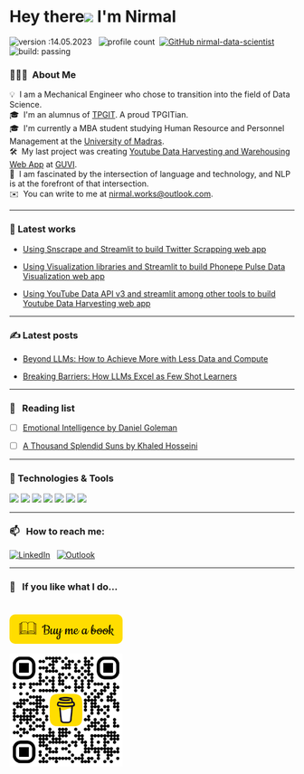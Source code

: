 # Hey there<img src="https://raw.githubusercontent.com/MartinHeinz/MartinHeinz/master/wave.gif" width="30px"> I'm Nirmal

![version :14.05.2023](https://img.shields.io/badge/version-14.05.2023-informational) &nbsp;
![profile count](https://komarev.com/ghpvc/?username=nirmal-data-scientist&color=red)&nbsp;
[![GitHub nirmal-data-scientist](https://img.shields.io/github/followers/nirmal-data-scientist?label=follow&style=social)](https://github.com/nirmal-data-scientist)&nbsp;
![build: passing](https://img.shields.io/badge/build-passing-success)

### 👨🏻‍💻 &nbsp;About Me

💡 &nbsp;I am a Mechanical Engineer who chose to transition into the field of Data Science.\
🎓 &nbsp;I'm an alumnus of [TPGIT](https://tpgit.edu.in/). A proud TPGITian. \
🎓 &nbsp;I'm currently a MBA student studying Human Resource and Personnel Management at the [University of Madras](https://www.unom.ac.in/). \
🛠 &nbsp;My last project was creating [Youtube Data Harvesting and Warehousing Web App](https://nirmal-data-scientist-youtube-data-harvesting.streamlit.app/) at [GUVI](https://www.guvi.in/). \
🌱 &nbsp;I am fascinated by the intersection of language and technology, and NLP is at the forefront of that intersection.\
✉️ &nbsp;You can write to me at nirmal.works@outlook.com.

---

### 🔧 Latest works

- [Using Snscrape and Streamlit to build Twitter Scrapping web app](https://nirmal-data-scientist-twitter-data-fetching.streamlit.app/)

- [Using Visualization libraries and Streamlit to build Phonepe Pulse Data Visualization web app](https://nirmal-data-scientist-phonepe-pulse.streamlit.app/)

- [Using YouTube Data API v3 and streamlit among other tools to build Youtube Data Harvesting web app](https://nirmal-data-scientist-youtube-data-harvesting.streamlit.app/)

---

<!--  ### ⚡ Github Stats -->

  <!-- ![Nirmal's Github Stats](https://github-readme-stats.vercel.app/api?username=nirmal-data-scientist&theme=transparent)-->

### &#x270d; Latest posts

- [Beyond LLMs: How to Achieve More with Less Data and Compute](https://medium.com/@nirmalkumar07781/beyond-llms-how-to-achieve-more-with-less-data-and-compute-5ce1d260bdb7)

- [Breaking Barriers: How LLMs Excel as Few Shot Learners](https://medium.com/@nirmalkumar07781/breaking-barriers-how-llms-excel-as-few-shot-learners-c6f906aabe20)

---

### 📖 &nbsp; Reading list

- [ ] [Emotional Intelligence by Daniel Goleman](https://www.goodreads.com/book/show/26329.Emotional_Intelligence)

- [ ] [A Thousand Splendid Suns by Khaled Hosseini](https://www.goodreads.com/book/show/128029.A_Thousand_Splendid_Suns)

---

### 🔧 Technologies & Tools
![](https://img.shields.io/badge/Code-Python-informational?style=flat&logo=python&logoColor=white&color=2bbc8a)
![](https://img.shields.io/badge/Tools-MySQL-informational?style=flat&logo=mysql&logoColor=white&color=2bbc8a)
![](https://img.shields.io/badge/Tools-MongoDB-informational?style=flat&logo=mongodb&logoColor=white&color=2bbc8a)
![](https://img.shields.io/badge/Editor-JupyterNotebook-informational?style=flat&logo=jupyter&logoColor=white&color=2bbc8a)
![](https://img.shields.io/badge/Editor-VSCode-informational?style=flat&logo=visualstudiocode&logoColor=white&color=2bbc8a)
![](https://img.shields.io/badge/Editor-Spyder-informational?style=flat&logo=spyder-ide&logoColor=white&color=2bbc8a)
![](https://img.shields.io/badge/Editor-GoogleColab-informational?style=flat&logo=googlecolab&logoColor=white&color=2bbc8a)

---

### 📫 &nbsp; How to reach me:

<a href="https://www.linkedin.com/in/nirmal-kumar-data-scientist/"><img alt="LinkedIn" src="https://img.shields.io/badge/LinkedIn%20-%230077B5.svg?&style=flat&logo=linkedin&logoColor=white"/></a> &nbsp;
<a href="mailto:nirmal.works@outlook.com"><img alt="Outlook" src="https://img.shields.io/badge/Outlook-0078D4?style=flat&logo=microsoft-outlook&logoColor=white" /></a> &nbsp;

---

### 💛 &nbsp; If you like what I do...

#

[<img src="Related Images/image.png" alt="button image" style="border-radius: 10px; width: 200px;">](https://www.buymeacoffee.com/nirmal.datageek)

<img src="Related Images/BMC-QR.png" alt="qr image" style="width: 200px;">
